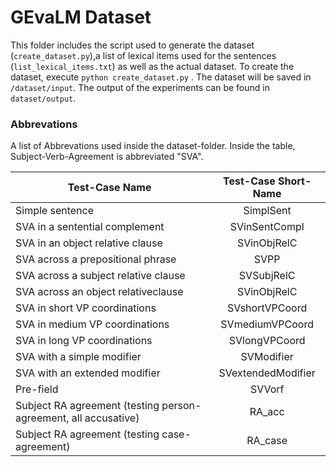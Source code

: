 # GEvaLM Dataset

This folder includes the script used to generate the dataset (`create_dataset.py`),a list of lexical items used for the sentences (`list_lexical_items.txt`) as well as the actual dataset. To create the dataset, execute  `python create_dataset.py` . The dataset will be saved in `/dataset/input`. The output of the experiments can be found in `dataset/output`.

### Abbrevations

A list of Abbrevations used inside the dataset-folder. Inside the table, Subject-Verb-Agreement is abbreviated "SVA".

| Test-Case Name                                               | Test-Case Short-Name |
| ------------------------------------------------------------ | :------------------: |
| Simple sentence                                              |      SimplSent       |
| SVA in a sentential complement                               |    SVinSentCompl     |
| SVA in an object relative clause                             |     SVinObjRelC      |
| SVA across a prepositional phrase                            |         SVPP         |
| SVA across a subject relative clause                         |      SVSubjRelC      |
| SVA   across   an   object   relativeclause                  |     SVinObjRelC      |
| SVA in short VP coordinations                                |    SVshortVPCoord    |
| SVA in medium VP coordinations                               |   SVmediumVPCoord    |
| SVA in long VP coordinations                                 |    SVlongVPCoord     |
| SVA with a simple modifier                                   |      SVModifier      |
| SVA with an extended modifier                                |  SVextendedModifier  |
| Pre-field                                                    |        SVVorf        |
| Subject  RA  agreement (testing person-agreement, all accusative) |        RA_acc        |
| Subject RA agreement (testing case-agreement)                |       RA_case        |

